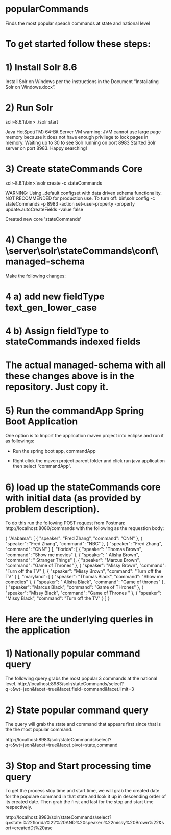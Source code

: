 # popularCommands
 Finds the most popular speach commands at state and national level
 
# To get started follow these steps:

# 1) Install Solr 8.6
Install Solr on Windows per the instructions in the Document “Installating Solr on Windows.docx”.

# 2) Run Solr
solr-8.6.1\bin> .\solr start

Java HotSpot(TM) 64-Bit Server VM warning: JVM cannot use large page memory because it does not have enough privilege to lock pages in memory.
Waiting up to 30 to see Solr running on port 8983
Started Solr server on port 8983. Happy searching!


# 3) Create stateCommands Core
solr-8.6.1\bin>.\solr create -c stateCommands

WARNING: Using _default configset with data driven schema functionality. NOT RECOMMENDED for production use.
         To turn off: bin\solr config -c stateCommands -p 8983 -action set-user-property -property update.autoCreateFields -value false

Created new core 'stateCommands'

# 4) Change the \server\solr\stateCommands\conf\managed-schema 

Make the following changes:

# 4 a) add new fieldType text_gen_lower_case
<fieldType name="text_gen_lower_case" class="solr.TextField" positionIncrementGap="100">
      <analyzer type="index">
        <tokenizer class="solr.KeywordTokenizerFactory"/>
        <filter class="solr.StopFilterFactory" ignoreCase="true" words="stopwords.txt" />
        <filter class="solr.CapitalizationFilterFactory" onlyFirstWord="false"/>
      </analyzer>
      <analyzer type="query">
        <tokenizer class="solr.KeywordTokenizerFactory"/>
        <filter class="solr.StopFilterFactory" ignoreCase="true" words="stopwords.txt" />
        <filter class="solr.CapitalizationFilterFactory"  onlyFirstWord="false"/>
      </analyzer>
</fieldType>

# 4 b) Assign fieldType to stateCommands indexed fields
  <field name="command" type="text_gen_lower_case"/>
  <field name="speaker" type="text_gen_lower_case"/>
  <field name="state" type="text_gen_lower_case"/>
  
# The actual managed-schema with all these changes above is in the repository.  Just copy it.

# 5) Run the commandApp Spring Boot Application

One option is to Import the application maven project into eclipse and run it as followings:
 
 - Run the spring boot app, commandApp

- Right click the maven project parent folder and click run java application then select “commandApp”.

# 6) load up the stateCommands core with initial data (as provided by problem description).
To do this run the following POST request from Postman:
http://localhost:8080/commands 
with the following as the requestion body:

{
	"Alabama": [
		{
			"speaker": "Fred Zhang",
			"command": "CNN"
		},
		{
			"speaker": "Fred Zhang",
			"command": "NBC"
		},
		{
			"speaker": "Fred Zhang",
			"command": "CNN"
		}
	],
	"florida": [
		{
			"speaker": "Thomas Brown",
			"command": "Show me movies"
		},
		{
			"speaker": " Alisha Brown",
			"command": " Stranger Things"
		},
		{
			"speaker": "Marcus Brown",
			"command": "Game of Thrones"
		},
		{
			"speaker": "Missy Brown",
			"command": "Turn off the TV"
		},
		{
			"speaker": "Missy Brown",
			"command": "Turn off the TV"
		}
	],
	"maryland": [
		{
			"speaker": "Thomas Black",
			"command": "Show me comedies"
		},
		{
			"speaker": " Alisha Black",
			"command": "Game of thrones"
		},
		{
			"speaker": "Marcus Black",
			"command": "Game of THrones"
		},
		{
			"speaker": "Missy Black",
			"command": "Game of Thrones "
		},
		{
			"speaker": "Missy Black",
			"command": "Turn off the TV"
		}
	]
}




# Here are the underlying queries in the application
 
# 1) Nationally popular command query
The following query grabs the most popular 3 commands at the national level.
http://localhost:8983/solr/stateCommands/select?q=*:*&wt=json&facet=true&facet.field=command&facet.limit=3

# 2) State popular command query
The query will grab the state and command that appears first since that is the the most popular command.

http://localhost:8983/solr/stateCommands/select?q=*:*&wt=json&facet=true&facet.pivot=state,command 

# 3) Stop and Start processing time query
To get the process stop time and start time, we will grab the created date for the populare command in that state and look it up in descending order
of its created date.  Then grab the first and last for the stop and start time respectively.

http://localhost:8983/solr/stateCommands/select?q=state:%22florida%22%20AND%20speaker:%22missy%20Brown%22&sort=createdDt%20asc


